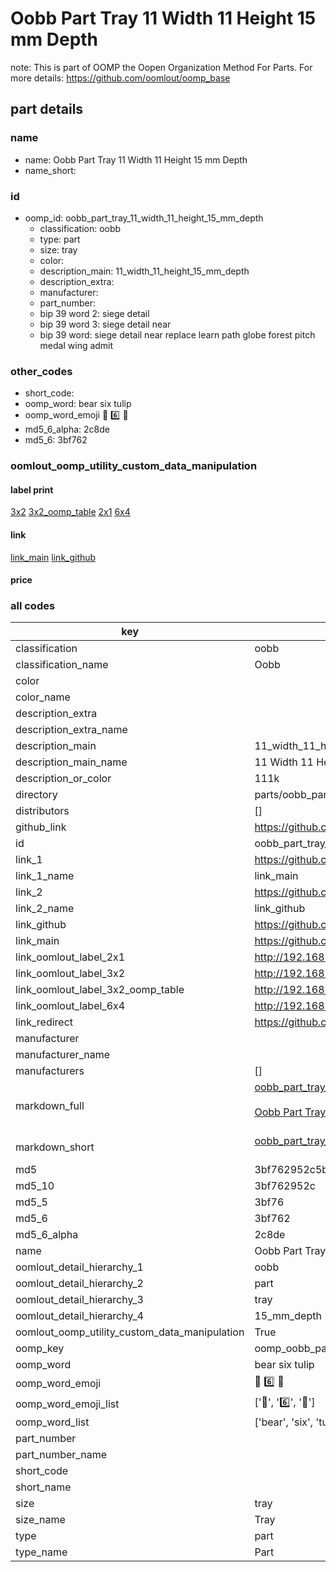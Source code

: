 # Oobb Part Tray 11 Width 11 Height 15 mm Depth  

note: This is part of OOMP the Oopen Organization Method For Parts. For more details: https://github.com/oomlout/oomp_base

##  part details
  







### name
* name: Oobb Part Tray 11 Width 11 Height 15 mm Depth
* name_short: 
### id
* oomp_id: oobb_part_tray_11_width_11_height_15_mm_depth
  * classification: oobb
  * type: part
  * size: tray
  * color: 
  * description_main: 11_width_11_height_15_mm_depth
  * description_extra: 
  * manufacturer: 
  * part_number: 
  * bip 39 word 2: siege detail
  * bip 39 word 3: siege detail near
  * bip 39 word: siege detail near replace learn path globe forest pitch medal wing admit

### other_codes
* short_code: 
* oomp_word: bear six tulip
* oomp_word_emoji :bear: :six: :tulip:
* md5_6_alpha: 2c8de
* md5_6: 3bf762






### oomlout_oomp_utility_custom_data_manipulation
#### label print
[3x2](http://192.168.1.245:1112/?label=oomp%202c8de)
[3x2_oomp_table](http://192.168.1.108:1112/?label=oomp%202c8de)
[2x1](http://192.168.1.242:1112/?label=oomp%202c8de)
[6x4](http://192.168.1.55:1112/?label=oomp%202c8de)    

#### link

[link_main](https://github.com/oomlout/oomlout_oomp_version_1_messy/tree/main/parts/oobb_part_tray_11_width_11_height_15_mm_depth) [link_github](https://github.com/oomlout/oomlout_oomp_version_1_messy/tree/main/parts/oobb_part_tray_11_width_11_height_15_mm_depth)                             

#### price







### all codes 
| key | value |  
| --- | --- |  
| classification | oobb |  
| classification_name | Oobb |  
| color |  |  
| color_name |  |  
| description_extra |  |  
| description_extra_name |  |  
| description_main | 11_width_11_height_15_mm_depth |  
| description_main_name | 11 Width 11 Height 15 mm Depth |  
| description_or_color | 111k |  
| directory | parts/oobb_part_tray_11_width_11_height_15_mm_depth |  
| distributors | [] |  
| github_link | https://github.com/oomlout/oomlout_oomp_part_src/tree/main/parts/oobb_part_tray_11_width_11_height_15_mm_depth |  
| id | oobb_part_tray_11_width_11_height_15_mm_depth |  
| link_1 | https://github.com/oomlout/oomlout_oomp_version_1_messy/tree/main/parts/oobb_part_tray_11_width_11_height_15_mm_depth |  
| link_1_name | link_main |  
| link_2 | https://github.com/oomlout/oomlout_oomp_version_1_messy/tree/main/parts/oobb_part_tray_11_width_11_height_15_mm_depth |  
| link_2_name | link_github |  
| link_github | https://github.com/oomlout/oomlout_oomp_version_1_messy/tree/main/parts/oobb_part_tray_11_width_11_height_15_mm_depth |  
| link_main | https://github.com/oomlout/oomlout_oomp_version_1_messy/tree/main/parts/oobb_part_tray_11_width_11_height_15_mm_depth |  
| link_oomlout_label_2x1 | http://192.168.1.242:1112/?label=oomp%202c8de |  
| link_oomlout_label_3x2 | http://192.168.1.245:1112/?label=oomp%202c8de |  
| link_oomlout_label_3x2_oomp_table | http://192.168.1.108:1112/?label=oomp%202c8de |  
| link_oomlout_label_6x4 | http://192.168.1.55:1112/?label=oomp%202c8de |  
| link_redirect | https://github.com/oomlout/oomlout_oomp_version_1_messy/tree/main/parts/oobb_part_tray_11_width_11_height_15_mm_depth |  
| manufacturer |  |  
| manufacturer_name |  |  
| manufacturers | [] |  
| markdown_full | [oobb_part_tray_11_width_11_height_15_mm_depth](none)<br>[](none)<br>[Oobb Part Tray 11 Width 11 Height 15 Mm Depth](none)<br><br> |  
| markdown_short | [oobb_part_tray_11_width_11_height_15_mm_depth](none)<br><br> |  
| md5 | 3bf762952c5b2c6a83bf6b6d270f1640 |  
| md5_10 | 3bf762952c |  
| md5_5 | 3bf76 |  
| md5_6 | 3bf762 |  
| md5_6_alpha | 2c8de |  
| name | Oobb Part Tray 11 Width 11 Height 15 mm Depth |  
| oomlout_detail_hierarchy_1 | oobb |  
| oomlout_detail_hierarchy_2 | part |  
| oomlout_detail_hierarchy_3 | tray |  
| oomlout_detail_hierarchy_4 | 15_mm_depth |  
| oomlout_oomp_utility_custom_data_manipulation | True |  
| oomp_key | oomp_oobb_part_tray_11_width_11_height_15_mm_depth |  
| oomp_word | bear six tulip |  
| oomp_word_emoji | :bear: :six: :tulip: |  
| oomp_word_emoji_list | [':bear:', ':six:', ':tulip:'] |  
| oomp_word_list | ['bear', 'six', 'tulip'] |  
| part_number |  |  
| part_number_name |  |  
| short_code |  |  
| short_name |  |  
| size | tray |  
| size_name | Tray |  
| type | part |  
| type_name | Part |  
